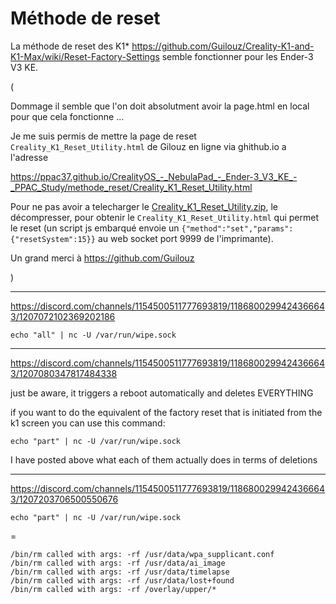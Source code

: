 # Méthode de reset

La méthode de reset des K1* https://github.com/Guilouz/Creality-K1-and-K1-Max/wiki/Reset-Factory-Settings semble fonctionner pour les Ender-3 V3 KE.

(

Dommage il semble que l'on doit absolutment avoir la page.html en local pour que cela fonctionne ...


Je me suis permis de mettre la page de reset `Creality_K1_Reset_Utility.html` de Gilouz en ligne via ghithub.io a l'adresse

https://ppac37.github.io/CrealityOS_-_NebulaPad_-_Ender-3_V3_KE_-_PPAC_Study/methode_reset/Creality_K1_Reset_Utility.html

Pour ne pas avoir a telecharger le [Creality_K1_Reset_Utility.zip](https://github.com/Guilouz/Creality-K1-and-K1-Max/raw/main/Scripts/Creality_K1_Reset_Utility.zip), le décompresser, pour obtenir le `Creality_K1_Reset_Utility.html` qui permet le reset (un script js embarqué envoie un `{"method":"set","params":{"resetSystem":15}}` au web socket port 9999 de l'imprimante).

Un grand merci à https://github.com/Guilouz

)

---

https://discord.com/channels/1154500511777693819/1186800299424366643/1207072102369202186

~~~
echo "all" | nc -U /var/run/wipe.sock
~~~

---

https://discord.com/channels/1154500511777693819/1186800299424366643/1207080347817484338

just be aware, it triggers a reboot automatically and deletes EVERYTHING

if you want to do the equivalent of the factory reset that is initiated from the k1 screen you can use this command:

~~~
echo "part" | nc -U /var/run/wipe.sock
~~~

I have posted above what each of them actually does in terms of deletions

---

https://discord.com/channels/1154500511777693819/1186800299424366643/1207203706500550676

~~~
echo "part" | nc -U /var/run/wipe.sock
~~~
=
~~~
/bin/rm called with args: -rf /usr/data/wpa_supplicant.conf
/bin/rm called with args: -rf /usr/data/ai_image
/bin/rm called with args: -rf /usr/data/timelapse
/bin/rm called with args: -rf /usr/data/lost+found
/bin/rm called with args: -rf /overlay/upper/*
~~~
